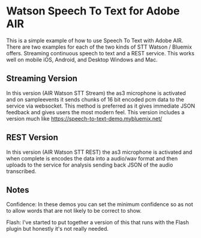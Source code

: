 Watson Speech To Text for Adobe AIR
=======================

This is a simple example of how to use Speech To Text with Adobe AIR. There are two examples for each of the two kinds of STT Watson / Bluemix offers. Streaming continuous speech to text and a REST service. This works well on mobile iOS, Android, and Desktop Windows and Mac.

Streaming Version
-----

In this version (AIR Watson STT Stream) the as3 microphone is activated and on sampleevents it sends chunks of 16 bit encoded pcm data to the service via websocket. This method is preferred as it gives immediate JSON feedback and gives users the most modern feel. This version includes a version much like https://speech-to-text-demo.mybluemix.net/

REST Version
-----

In this version (AIR Watson STT REST) the as3 microphone is activated and when complete is encodes the data into a audio/wav format and then uploads to the service for analysis sending back JSON of the audio transcribed.

Notes
-----

Confidence: In these demos you can set the minimum confidence so as not to allow words that are not likely to be correct to show.

Flash: I've started to put together a version of this that runs with the Flash plugin but honestly it's not really needed.


